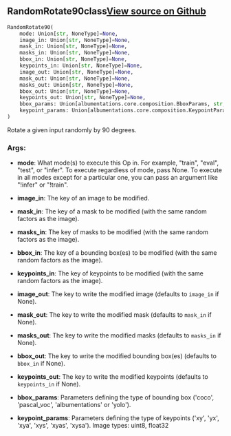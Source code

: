 ## RandomRotate90<span class="tag">class</span><a class="sourcelink" href=https://github.com/fastestimator/fastestimator/blob/r1.2/fastestimator/op/numpyop/multivariate/random_rotate_90.py/#L25-L75>View source on Github</a>
```python
RandomRotate90(
	mode: Union[str, NoneType]=None,
	image_in: Union[str, NoneType]=None,
	mask_in: Union[str, NoneType]=None,
	masks_in: Union[str, NoneType]=None,
	bbox_in: Union[str, NoneType]=None,
	keypoints_in: Union[str, NoneType]=None,
	image_out: Union[str, NoneType]=None,
	mask_out: Union[str, NoneType]=None,
	masks_out: Union[str, NoneType]=None,
	bbox_out: Union[str, NoneType]=None,
	keypoints_out: Union[str, NoneType]=None,
	bbox_params: Union[albumentations.core.composition.BboxParams, str, NoneType]=None,
	keypoint_params: Union[albumentations.core.composition.KeypointParams, str, NoneType]=None
)
```
Rotate a given input randomly by 90 degrees.


<h3>Args:</h3>


* **mode**: What mode(s) to execute this Op in. For example, "train", "eval", "test", or "infer". To execute regardless of mode, pass None. To execute in all modes except for a particular one, you can pass an argument like "!infer" or "!train".

* **image_in**: The key of an image to be modified.

* **mask_in**: The key of a mask to be modified (with the same random factors as the image).

* **masks_in**: The key of masks to be modified (with the same random factors as the image).

* **bbox_in**: The key of a bounding box(es) to be modified (with the same random factors as the image).

* **keypoints_in**: The key of keypoints to be modified (with the same random factors as the image).

* **image_out**: The key to write the modified image (defaults to `image_in` if None).

* **mask_out**: The key to write the modified mask (defaults to `mask_in` if None).

* **masks_out**: The key to write the modified masks (defaults to `masks_in` if None).

* **bbox_out**: The key to write the modified bounding box(es) (defaults to `bbox_in` if None).

* **keypoints_out**: The key to write the modified keypoints (defaults to `keypoints_in` if None).

* **bbox_params**: Parameters defining the type of bounding box ('coco', 'pascal_voc', 'albumentations' or 'yolo').

* **keypoint_params**: Parameters defining the type of keypoints ('xy', 'yx', 'xya', 'xys', 'xyas', 'xysa'). Image types: uint8, float32

